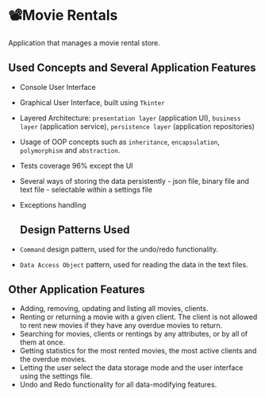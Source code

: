 # 📽Movie Rentals
Application that manages a movie rental store.

## Used Concepts and Several Application Features
- Console User Interface
- Graphical User Interface, built using ```Tkinter```
- Layered Architecture: ```presentation layer``` (application UI), ```business layer``` (application service), ```persistence layer``` (application repositories)
- Usage of OOP concepts such as ```inheritance```, ```encapsulation```, ```polymorphism``` and ```abstraction```.
- Tests coverage 96% except the UI
- Several ways of storing the data persistently - json file, binary file and text file - selectable within a settings file 
- Exceptions handling

  ## Design Patterns Used
- ```Command``` design pattern, used for the undo/redo functionality.
- ```Data Access Object``` pattern, used for reading the data in the text files.

## Other Application Features
- Adding, removing, updating and listing all movies, clients.
- Renting or returning a movie with a given client. The client is not allowed to rent new movies if they have any overdue movies to return.
- Searching for movies, clients or rentings by any attributes, or by all of them at once.
- Getting statistics for the most rented movies, the most active clients and the overdue movies.
- Letting the user select the data storage mode and the user interface using the settings file.
- Undo and Redo functionality for all data-modifying features.
